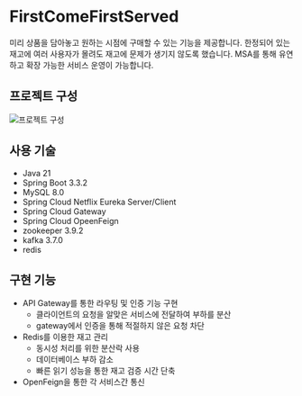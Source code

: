 # FirstComeFirstServed
미리 상품을 담아놓고 원하는 시점에 구매할 수 있는 기능을 제공합니다.
한정되어 있는 재고에 여러 사용자가 몰려도 재고에 문제가 생기지 않도록 했습니다.
MSA를 통해 유연하고 확장 가능한 서비스 운영이 가능합니다.
<br>

## 프로젝트 구성
![프로젝트 구성](https://github.com/user-attachments/assets/4a2119e9-a5ce-442f-b811-3b462aa38fb2)
<br>

## 사용 기술
- Java 21
- Spring Boot 3.3.2
- MySQL 8.0
- Spring Cloud Netflix Eureka Server/Client
- Spring Cloud Gateway
- Spring Cloud OpeenFeign
- zookeeper 3.9.2
- kafka 3.7.0
- redis

## 구현 기능
- API Gateway를 통한 라우팅 및 인증 기능 구현<br>
  - 클라이언트의 요청을 알맞은 서비스에 전달하여 부하를 분산
  - gateway에서 인증을 통해 적절하지 않은 요청 차단
- Redis를 이용한 재고 관리
  - 동시성 처리를 위한 분산락 사용
  - 데이터베이스 부하 감소
  - 빠른 읽기 성능을 통한 재고 검증 시간 단축
- OpenFeign을 통한 각 서비스간 통신
  
